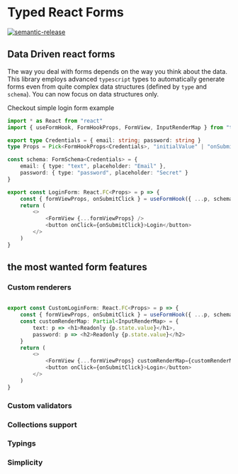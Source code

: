 # Typed React Forms

[![semantic-release](https://img.shields.io/badge/%20%20%F0%9F%93%A6%F0%9F%9A%80-semantic--release-e10079.svg)](https://github.com/semantic-release/semantic-release)

## Data Driven react forms

The way you deal with forms depends on the way you think about the data.
This library employs advanced `typescript` types to automatically generate forms even
from quite complex data structures (defined by `type` and `schema`).
You can now focus on data structures only.

Checkout simple login form example

```typescript jsx
import * as React from "react"
import { useFormHook, FormHookProps, FormView, InputRenderMap } from "typed-react-forms"

export type Credentials = { email: string; password: string }
type Props = Pick<FormHookProps<Credentials>, "initialValue" | "onSubmit">

const schema: FormSchema<Credentials> = {
    email: { type: "text", placeholder: "Email" },
    password: { type: "password", placeholder: "Secret" }
}

export const LoginForm: React.FC<Props> = p => {
    const { formViewProps, onSubmitClick } = useFormHook({ ...p, schema })
    return (
        <>
            <FormView {...formViewProps} />
            <button onClick={onSubmitClick}>Login</button>
        </>
    )
}

```

## the most wanted form features

### Custom renderers

```typescript jsx

export const CustomLoginForm: React.FC<Props> = p => {
    const { formViewProps, onSubmitClick } = useFormHook({ ...p, schema })
    const customRenderMap: Partial<InputRenderMap> = {
        text: p => <h1>Readonly {p.state.value}</h1>,
        password: p => <h2>Readonly {p.state.value}</h2>
    }
    return (
        <>
            <FormView {...formViewProps} customRenderMap={customRenderMap} />
            <button onClick={onSubmitClick}>Login</button>
        </>
    )
}
```

### Custom validators

### Collections support

### Typings

### Simplicity
